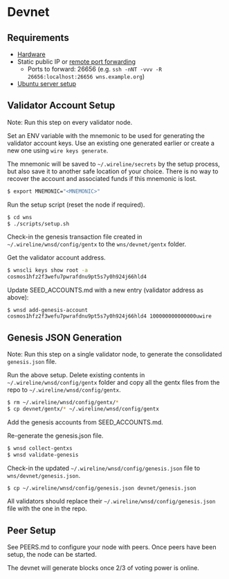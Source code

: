 # Devnet

## Requirements

* [Hardware](https://github.com/dxos/xbox/blob/master/docs/hardware.md)
* Static public IP or [remote port forwarding](https://www.ssh.com/ssh/tunneling/example#remote-forwarding)
  * Ports to forward: 26656 (e.g. `ssh -nNT -vvv -R 26656:localhost:26656 wns.example.org`)
* [Ubuntu server setup](./SERVER.md)

## Validator Account Setup

Note: Run this step on every validator node.

Set an ENV variable with the mnemonic to be used for generating the validator account keys. Use an existing one generated earlier or create a new one using `wire keys generate`.

The mnemonic will be saved to `~/.wireline/secrets` by the setup process, but also save it to another safe location of your choice. There is no way to recover the account and associated funds if this mnemonic is lost.

```bash
$ export MNEMONIC="<MNEMONIC>"
```

Run the setup script (reset the node if required).

```bash
$ cd wns
$ ./scripts/setup.sh
```

Check-in the genesis transaction file created in `~/.wireline/wnsd/config/gentx` to the `wns/devnet/gentx` folder.

Get the validator account address.

```bash
$ wnscli keys show root -a
cosmos1hfz2f3wefu7pwrafdnu9pt5s7y0h924j66hld4
```

Update SEED_ACCOUNTS.md with a new entry (validator address as above):

```text
$ wnsd add-genesis-account cosmos1hfz2f3wefu7pwrafdnu9pt5s7y0h924j66hld4 100000000000000uwire
```


## Genesis JSON Generation

Note: Run this step on a single validator node, to generate the consolidated `genesis.json` file.

Run the above setup. Delete existing contents in `~/.wireline/wnsd/config/gentx` folder and copy all the gentx files from the repo to `~/.wireline/wnsd/config/gentx`.

```bash
$ rm ~/.wireline/wnsd/config/gentx/*
$ cp devnet/gentx/* ~/.wireline/wnsd/config/gentx
```

Add the genesis accounts from SEED_ACCOUNTS.md.

Re-generate the genesis.json file.

```bash
$ wnsd collect-gentxs
$ wnsd validate-genesis
```

Check-in the updated `~/.wireline/wnsd/config/genesis.json` file to `wns/devnet/genesis.json`.

```bash
$ cp ~/.wireline/wnsd/config/genesis.json devnet/genesis.json
```

All validators should replace their `~/.wireline/wnsd/config/genesis.json` file with the one in the repo.


## Peer Setup

See PEERS.md to configure your node with peers. Once peers have been setup, the node can be started.

The devnet will generate blocks once 2/3 of voting power is online.
